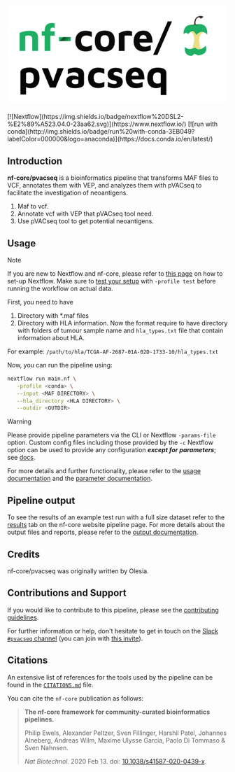 <h1>
  <picture>
    <source media="(prefers-color-scheme: dark)" srcset="docs/images/nf-core-pvacseq_logo_dark.png">
    <img alt="nf-core/pvacseq" src="docs/images/nf-core-pvacseq_logo_light.png">
  </picture>
</h1>
[![Nextflow](https://img.shields.io/badge/nextflow%20DSL2-%E2%89%A523.04.0-23aa62.svg)](https://www.nextflow.io/)
[![run with conda](http://img.shields.io/badge/run%20with-conda-3EB049?labelColor=000000&logo=anaconda)](https://docs.conda.io/en/latest/)

## Introduction

**nf-core/pvacseq** is a bioinformatics pipeline that transforms MAF files to VCF, annotates them with VEP, and analyzes them with pVACseq to facilitate the investigation of neoantigens.

<!-- TODO nf-core:
   Complete this sentence with a 2-3 sentence summary of what types of data the pipeline ingests, a brief overview of the
   major pipeline sections and the types of output it produces. You're giving an overview to someone new
   to nf-core here, in 15-20 seconds. For an example, see https://github.com/nf-core/rnaseq/blob/master/README.md#introduction
-->

<!-- TODO nf-core: Include a figure that guides the user through the major workflow steps. Many nf-core
     workflows use the "tube map" design for that. See https://nf-co.re/docs/contributing/design_guidelines#examples for examples.   -->
<!-- TODO nf-core: Fill in short bullet-pointed list of the default steps in the pipeline -->

1. Maf to vcf. 
2. Annotate vcf with VEP that pVACseq tool need.
3. Use pVACseq tool to get potential neoantigens.

## Usage

> [!NOTE]
> If you are new to Nextflow and nf-core, please refer to [this page](https://nf-co.re/docs/usage/installation) on how to set-up Nextflow. Make sure to [test your setup](https://nf-co.re/docs/usage/introduction#how-to-run-a-pipeline) with `-profile test` before running the workflow on actual data.

<!-- TODO nf-core: Describe the minimum required steps to execute the pipeline, e.g. how to prepare samplesheets.
     Explain what rows and columns represent. For instance (please edit as appropriate):

First, prepare a samplesheet with your input data that looks as follows:

`samplesheet.csv`:

```csv
sample,fastq_1,fastq_2
CONTROL_REP1,AEG588A1_S1_L002_R1_001.fastq.gz,AEG588A1_S1_L002_R2_001.fastq.gz
```

Each row represents a fastq file (single-end) or a pair of fastq files (paired end).

-->
First, you need to have 
1. Directory with *.maf files
2. Directory with HLA information. Now the format require to have directory with folders of tumour sample name and `hla_types.txt` file that contain information about HLA. 

For example:
`/path/to/hla/TCGA-AF-2687-01A-02D-1733-10/hla_types.txt`

Now, you can run the pipeline using:

<!-- TODO nf-core: update the following command to include all required parameters for a minimal example -->

```bash
nextflow run main.nf \
   -profile <conda> \
   --input <MAF DIRECTORY> \
   --hla_directory <HLA DIRECTORY> \
   --outdir <OUTDIR>
```

> [!WARNING]
> Please provide pipeline parameters via the CLI or Nextflow `-params-file` option. Custom config files including those provided by the `-c` Nextflow option can be used to provide any configuration _**except for parameters**_;
> see [docs](https://nf-co.re/usage/configuration#custom-configuration-files).

For more details and further functionality, please refer to the [usage documentation](https://nf-co.re/pvacseq/usage) and the [parameter documentation](https://nf-co.re/pvacseq/parameters).

## Pipeline output

To see the results of an example test run with a full size dataset refer to the [results](https://nf-co.re/pvacseq/results) tab on the nf-core website pipeline page.
For more details about the output files and reports, please refer to the
[output documentation](https://nf-co.re/pvacseq/output).

## Credits

nf-core/pvacseq was originally written by Olesia.

## Contributions and Support

If you would like to contribute to this pipeline, please see the [contributing guidelines](.github/CONTRIBUTING.md).

For further information or help, don't hesitate to get in touch on the [Slack `#pvacseq` channel](https://nfcore.slack.com/channels/pvacseq) (you can join with [this invite](https://nf-co.re/join/slack)).

## Citations

<!-- TODO nf-core: Add citation for pipeline after first release. Uncomment lines below and update Zenodo doi and badge at the top of this file. -->
<!-- If you use nf-core/pvacseq for your analysis, please cite it using the following doi: [10.5281/zenodo.XXXXXX](https://doi.org/10.5281/zenodo.XXXXXX) -->

<!-- TODO nf-core: Add bibliography of tools and data used in your pipeline -->

An extensive list of references for the tools used by the pipeline can be found in the [`CITATIONS.md`](CITATIONS.md) file.

You can cite the `nf-core` publication as follows:

> **The nf-core framework for community-curated bioinformatics pipelines.**
>
> Philip Ewels, Alexander Peltzer, Sven Fillinger, Harshil Patel, Johannes Alneberg, Andreas Wilm, Maxime Ulysse Garcia, Paolo Di Tommaso & Sven Nahnsen.
>
> _Nat Biotechnol._ 2020 Feb 13. doi: [10.1038/s41587-020-0439-x](https://dx.doi.org/10.1038/s41587-020-0439-x).
